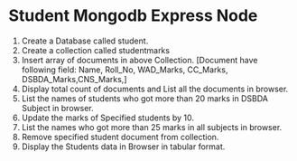 # Student Mongodb Express Node
1. Create a Database called student.
2. Create a collection called studentmarks
3. Insert array of documents in above Collection. [Document have following field: Name, Roll_No, WAD_Marks, CC_Marks, DSBDA_Marks,CNS_Marks,]
4. Display total count of documents and List all the documents in browser.
5. List the names of students who got more than 20 marks in DSBDA Subject in browser.
6. Update the marks of Specified students by 10.
7. List the names who got more than 25 marks in all subjects in browser.
8. Remove specified student document from collection.
9. Display the Students data in Browser in tabular format.
